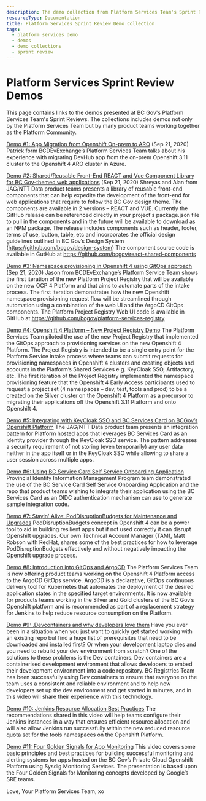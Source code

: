 ```yaml
---
description: The demo collection from Platform Services Team's Sprint Reviews.
resourceType: Documentation
title: Platform Services Sprint Review Demo Collection
tags:
  - platform services demo
  - demos
  - demo collections
  - sprint review
---
```


# Platform Services Sprint Review Demos

This page contains links to the demos presented at BC Gov's Platform Services Team's Sprint Reviews. The collections includes demos not only by the Platform Services Team but by many product teams working together as the Platform Community.


[Demo #1: App Migration from Openshift On-prem to ARO](https://www.youtube.com/watch?v=i-auqEUcR5U&t=1s) (Sep 21, 2020)
Patrick form BCDEvExchange’s Platform Services Team talks about his experience with migrating DevHub app from the on-prem Openshift 3.11 cluster to the Openshift 4 ARO cluster in Azure.

[Demo #2: Shared/Reusable Front-End REACT and Vue Component Library for BC Gov-themed web applications](https://www.youtube.com/watch?v=eFi5QJo2hgo&t=4s) (Sep 21, 2020)
Shreyas and Alan from JAG/NTT Data product teams presents a library of reusable front-end components that can help expedite the development of the front-end for web applications that require to follow the BC Gov design theme. The components are available in 2 versions – REACT and VUE. Currently the GitHub release can be referenced directly in your project's package.json file to pull in the components and in the future will be available to download as an NPM package. The release includes components such as header, footer, terms of use,  button, table, etc and incorporates the official design guidelines outlined in BC Gov’s Design System (https://github.com/bcgov/design-system)
The component source code is available in GutHub at https://github.com/bcgov/react-shared-components

[Demo #3: Namespace provisioning in Openshift 4 using GitOps approach](https://www.youtube.com/watch?v=5aSon_DVbRM&t=1s) (Sep 21, 2020)
Jason from BCDEvExchange’s Platform Service Team shows the first iteration of the new Platform Project Registry that will be available on the new OCP 4 Platform and that aims to automate parts of the intake process. The first iteration demonstrates how the new Openshift namespace provisioning request flow will be streamlined through automation using a combination of the web UI and the ArgoCD GitOps components.
The Platform Project Registry Web UI code is available in GitHub at https://github.com/bcgov/platform-services-registry

[Demo #4: Openshift 4 Platform – New Project Registry Demo](https://www.youtube.com/watch?v=HiHsd-Rg57E&t=1633s)
The Platform Services Team piloted the use of the new Project Registry that implemented the GitOps approach to provisioning services on the new Openshift 4 Platform. The Project Registry is intended to be a single entry point for the Platform Service intake process where teams can submit requests for provisioning namespaces in Openshift 4 clusters and creating objects and accounts in the Platform’s Shared Services e.g. KeyCloak SSO, Artifactory, etc. The first iteration of the Project Registry implemented the namespace provisioning feature that the Openshift 4 Early Access participants used to request a project set (4 namespaces – dev, test, tools and prod) to be a created on the Silver cluster on the Openshift 4 Platform as a precursor to migrating their applications off the Openshift 3.11 Platform and onto Openshift 4.

[Demo #5: Integrating with KeyCloak SSO and BC Services Card on BCGov’s Openshift Platform](https://www.youtube.com/watch?v=IGONgJkvwms)
The JAG/NTT Data product team presents an integration pattern for Platform hosted apps that leverages BC Services Card as an identity provider through the KeyCloak SSO service.
The pattern addresses a security requirement of not storing (even temporarily) any user data  neither in the app itself or in the KeyCloak SSO while allowing to share a user session across multiple apps.

[Demo #6: Using BC Service Card Self Service Onboarding Application](https://www.youtube.com/watch?v=H2tKvOQ8x4k)
Provincial Identity Information Management Program team demonstrated the use of the BC Service Card Self Service Onboarding Application and the repo that product teams wishing to integrate their application using the BC Services Card as an OIDC authentication mechanism can use to generate sample integration code.

[Demo #7: Stayin' Alive: PodDisruptionBudgets for Maintenance and Upgrades](https://www.youtube.com/watch?v=0AGZ5no6-yo)
PodDisruptionBudgets concept in Openshift 4 can be a power tool to aid in building resilient apps but if not used correctly it can disrupt Openshift upgrades. Our own Technical Account Manager (TAM), Matt Robson with RedHat, shares some of the best practices for how to leverage PodDisruptionBudgets effectively and without negatively impacting the Openshift upgrade process.

[Demo #8: Introduction into GitOps and ArgoCD](https://www.youtube.com/watch?v=-Tkqe0lRuE0)
The Platform Services Team is now offering product teams working on the Openshift 4 Platform access to the ArgoCD GitOps service. ArgoCD is a declarative, GitOps continuous delivery tool for Kubernetes that automates the deployment of the desired application states in the specified target environments. It is now available for products teams working in the Silver and Gold clusters of the BC Gov’s Openshift platform and is recommended as part of a replacement strategy for Jenkins to help reduce resource consumption on the Platform.

[Demo #9: .Devcontainers and why developers love them](https://www.youtube.com/watch?v=g3fvDQCEaK0)
Have you ever been in a situation when you just want to quickly get started working with an existing repo but find a huge list of prerequisites that need to be downloaded and installed first? Or when your development laptop  dies and you need to rebuild your dev environment from scratch? One of the solutions to these problems is the Dev containers. Dev containers are a containerised development environment that allows developers to embed their development environment into a code repository. BC Registries Team has been successfully using Dev containers to ensure that everyone on the team uses a consistent and reliable environment and to help new developers set up the dev environment and get started in minutes, and in this video will share their experience with this technology.

[Demo #10: Jenkins Resource Allocation Best Practices](https://www.youtube.com/watch?v=npMbAtJZSO0)
The recommendations shared in this video will help teams configure their Jenkins instances in a way that ensures efficient resource allocation and will also allow Jenkins run successfully within the new reduced resource quota set for the tools namespaces on the Openshift Platform.

[Demo #11: Four Golden Signals for App Monitoring](https://www.youtube.com/watch?v=W9xM5rd9CaQ)
This video covers some basic principles and best practices for building successful monitoring and alerting systems for apps hosted on the BC Gov’s Private Cloud Openshift Platform using Sysdig Monitoring Services. The presentation is based upon the Four Golden Signals for Monitoring concepts developed by Google’s SRE teams. 

Love, Your Platform Services Team, xo

